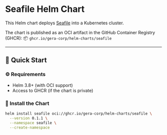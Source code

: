 # Seafile Helm Chart

This Helm chart deploys [Seafile](https://www.seafile.com/) into a Kubernetes cluster.

The chart is published as an OCI artifact in the GitHub Container Registry (GHCR):
📦 `ghcr.io/gera-corp/helm-charts/seafile`

---

## 🚀 Quick Start

### ⚙️ Requirements

- Helm 3.8+ (with OCI support)
- Access to GHCR (if the chart is private)

### 🧩 Install the Chart

```bash
helm install seafile oci://ghcr.io/gera-corp/helm-charts/seafile \
  --version 0.1.1 \
  --namespace seafile \
  --create-namespace
